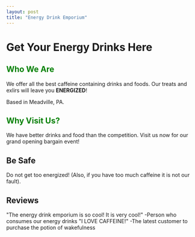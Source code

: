 ```yaml
---
layout: post
title: "Energy Drink Emporium"
---
```


# Get Your Energy Drinks Here

## <span style="color:green">Who We Are</span>
We offer all the best caffeine containing drinks and foods. 
Our treats and exlirs will leave you **ENERGIZED**!

Based in Meadville, PA.


## <span style="color:green">Why Visit Us?</span>
We have better drinks and food than the competition. Visit us now for our grand opening bargain event!


## Be Safe
Do not get too energized! (Also, if you have too much caffeine it is not our fault).

## Reviews
"The energy drink emporium is so cool! It is very cool!" -Person who consumes our energy drinks
"I LOVE CAFFEINE!" -The latest customer to purchase the potion of wakefulness

